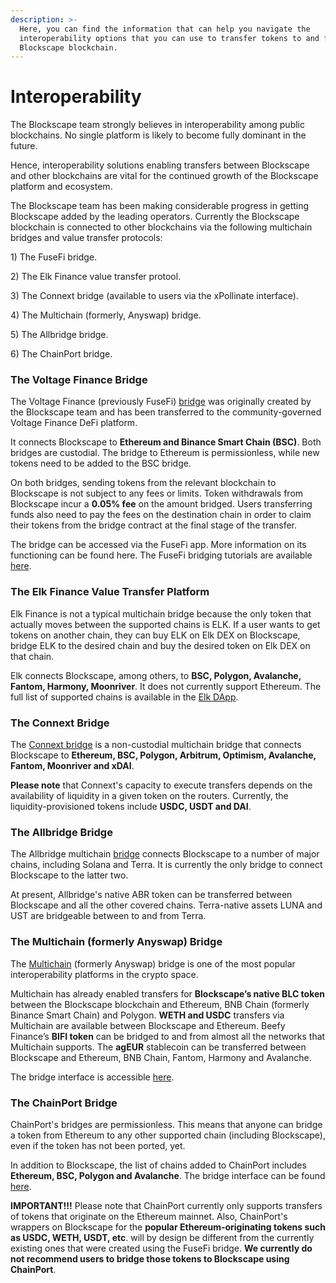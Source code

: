 ```yaml
---
description: >-
  Here, you can find the information that can help you navigate the
  interoperability options that you can use to transfer tokens to and from the
  Blockscape blockchain.
---
```


# Interoperability

The Blockscape team strongly believes in interoperability among public blockchains. No single platform is likely to become fully dominant in the future.

Hence, interoperability solutions enabling transfers between Blockscape and other blockchains are vital for the continued growth of the Blockscape platform and ecosystem.&#x20;

The Blockscape team has been making considerable progress in getting Blockscape added by the leading operators. Currently the Blockscape blockchain is connected to other blockchains via the following multichain bridges and value transfer protocols:

1\) The FuseFi bridge.

2\) The Elk Finance value transfer protool.

3\) The Connext bridge (available to users via the xPollinate interface).

4\) The Multichain (formerly, Anyswap) bridge.

5\) The Allbridge bridge.

6\) The ChainPort bridge.

### The Voltage Finance Bridge

The Voltage Finance (previously FuseFi) [bridge](https://app.voltage.finance/#/bridge) was originally created by the Blockscape team and has been transferred to the community-governed Voltage Finance DeFi platform.&#x20;

It connects Blockscape to **Ethereum and Binance Smart Chain (BSC)**. Both bridges are custodial. The bridge to Ethereum is permissionless, while new tokens need to be added to the BSC bridge.

On both bridges, sending tokens from the relevant blockchain to Blockscape is not subject to any fees or limits. Token withdrawals from Blockscape incur a **0.05% fee** on the amount bridged. Users transferring funds also need to pay the fees on the destination chain in order to claim their tokens from the bridge contract at the final stage of the transfer. &#x20;

The bridge can be accessed via the FuseFi app. More information on its functioning can be found here. The FuseFi bridging tutorials are available [here](https://tutorials.blockscape.net/tutorials/bridge-tutorials).&#x20;

### The Elk Finance Value Transfer Platform

Elk Finance is not a typical multichain bridge because the only token that actually moves between the supported chains is ELK. If a user wants to get tokens on another chain, they can buy ELK on Elk DEX on Blockscape, bridge ELK to the desired chain and buy the desired token on Elk DEX on that chain.

Elk connects Blockscape, among others, to **BSC, Polygon, Avalanche, Fantom, Harmony, Moonriver**. It does not currently support Ethereum. The full list of supported chains is available in the [Elk DApp](https://app.elk.finance).&#x20;

### The Connext Bridge

The [Connext bridge](https://bridge.connext.network) is a non-custodial multichain bridge that connects Blockscape to **Ethereum, BSC, Polygon, Arbitrum, Optimism, Avalanche, Fantom, Moonriver and xDAI**.

**Please note** that Connext's capacity to execute transfers depends on the availability of liquidity in a given token on the routers. Currently, the liquidity-provisioned tokens include **USDC, USDT and DAI**.

### The Allbridge Bridge

The Allbridge multichain [bridge](https://app.allbridge.io/bridge) connects Blockscape to a number of major chains, including Solana and Terra. It is currently the only bridge to connect Blockscape to the latter two.

At present, Allbridge's native ABR token can be transferred between Blockscape and all the other covered chains. Terra-native assets LUNA and UST are bridgeable between to and from Terra. &#x20;

### The Multichain (formerly Anyswap) Bridge

The [Multichain](https://multichain.org) (formerly Anyswap) bridge is one of the most popular interoperability platforms in the crypto space.&#x20;

Multichain has already enabled transfers for **Blockscape’s native BLC token** between the Blockscape blockchain and Ethereum, BNB Chain (formerly Binance Smart Chain) and Polygon. **WETH and USDC** transfers via Multichain are available between Blockscape and Ethereum. Beefy Finance’s **BIFI token** can be bridged to and from almost all the networks that Multichain supports. The **agEUR** stablecoin can be transferred between Blockscape and Ethereum, BNB Chain, Fantom, Harmony and Avalanche.&#x20;

The bridge interface is accessible [here](https://app.multichain.org/#/router). &#x20;

### The ChainPort Bridge

ChainPort's bridges are permissionless. This means that anyone can bridge a token from Ethereum to any other supported chain (including Blockscape), even if the token has not been ported, yet.

In addition to Blockscape, the list of chains added to ChainPort includes **Ethereum, BSC, Polygon and Avalanche**. The bridge interface can be found [here](https://app.chainport.io/).&#x20;

**IMPORTANT!!!** Please note that ChainPort currently only supports transfers of tokens that originate on the Ethereum mainnet. Also, ChainPort's wrappers on Blockscape for the **popular Ethereum-originating tokens such as USDC, WETH, USDT, etc**. will by design be different from the currently existing ones that were created using the FuseFi bridge. **We currently do not recommend users to bridge those tokens to Blockscape using ChainPort**.  &#x20;

